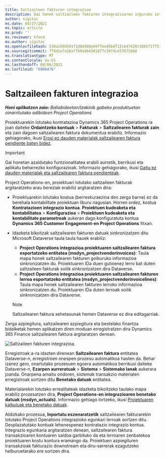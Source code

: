 ```yaml
---
title: Saltzaileen fakturen integrazioa
description: Gai honek saltzaileen fakturen integrazioaren inguruko informazioa eskaintzen du Project Operations-en.
author: sigitac
ms.date: 04/27/2021
ms.topic: article
ms.prod: ''
ms.reviewer: kfend
ms.author: sigitac
ms.openlocfilehash: 538a2694591f1d0d368ee0ffeed9bdf12cb47420c3d0571f75185fe433f23436
ms.sourcegitcommit: 7f8d1e7a16af769adb43d1877c28fdce53975db8
ms.translationtype: MT
ms.contentlocale: eu-ES
ms.lasthandoff: 08/06/2021
ms.locfileid: "6986476"
---
```

# <a name="vendor-invoice-integration"></a>Saltzaileen fakturen integrazioa

_**Honi aplikatzen zaio:** Baliabideetan/Izakinik gabeko produktuetan oinarritutako adibideen Project Operations_

Proiektuarekin lotutako kontratazioa Dynamics 365 Project Operations ra joan daiteke **Ordaintzeko kontuak** > **Fakturak** > **Saltzailearen fakturak zain** eta zain dagoen saltzailearen faktura dokumentua erabiliz. Informazio gehiagorako, ikusi [Erosi ez dauden materialak saltzailearen faktura pendiente baten bidez](../procurement/pending-vendor-invoices.md).

> [!IMPORTANT]
> Gai honetan azaldutako funtzionalitatea erabili aurretik, berrikusi eta aplikatu beharrezko konfigurazioak. Informazio gehiagorako, ikusi [Gaitu ez dauden materialak eta saltzailearen faktura pendienteak](../procurement/configure-materials-nonstocked.md).

Project Operations-en, proiektuari lotutako saltzaileen fakturak argitaratzeko arau bereziak erabiliz argitaratzen dira:

- Proiektuarekin lotutako kostua (berreskuraezina den zerga barne) ez da berehala kontabilitate proiektuan liburu nagusian. Horren ordez, kostua **Kontratazioen integrazio kontua**. **Proiektuen kudeaketa eta kontabilitatea** > **Konfigurazioa** > **Proiektuen kudeaketa eta kontabilitate parametroak** aukeran dago konfiguratuta kontua **Dynamics 365 Customer Engagement-en Project Operations** fitxan.
- Idazketa bikoitzak saltzailearen fakturen datuak sinkronizatzen ditu Microsoft Dataverse taula taula hauek erabiliz:

     - **Project Operations integrazioa proiektuaren saltzailearen faktura esportatzeko entitatea (msdyn_projectvendorinvoices)**: Taula mapa honek saltzailearen fakturen goiburuko informazioa sinkronizatzen du. Proiektuaren IDa duen gutxienez lerro bat duten saltzaileen fakturak soilik sinkronizatzen dira Dataverse.
     - **Project Operations integrazioa proiektuaren saltzailearen fakturen lerroa esportatzeko entitatea (msdyn_projectvendorinvoicelines)**: Taula mapa honek saltzailearen fakturen lerroko informazioa sinkronizatzen du. Proiektuaren IDa duten lerroak soilik sinkronizatzen dira Dataverse.

     > [!NOTE]
     > Saltzailearen faktura xehetasunak hemen Dataverse ez dira editagarriak.

Zerga azpiegitura, saltzailearen azpiegitura eta bestelako finantza bidalketak hemen aplikatzen diren moduan erregistratzen dira Dynamics 365 Finance saltzailearen faktura argitaratzen denean.

![Saltzaileen fakturen integrazioa.](media/DW7VendorInvoice.png)

Erregistroak a-ra idazten direnean **Saltzailearen faktura** entitatea Dataverse-n, erregistroen onespen prozesu automatikoa hasten da. Behar izanez gero, onartutako prozesuen egoera automatikoa berrikusi daiteke Dataverse-n, **Ezarpen aurreratuak** > **Sistema** > **Sistemako lanak** aukerara joanda. Onarpena amaitu ondoren, sistemak transakzio materialen erregistroak sortzen ditu **Benetako datuak** entitatea.

Materialarekin lotutako errealitateak idazketa bikoitzeko taulako mapa erabiliz prozesatzen dira, **Project Operations-en integrazioaren benetako datuak (msdyn_actuals)**. Informazio gehiago lortzeko, ikusi [Proiektuaren kalkuluak eta benetako datuak](resource-dual-write-estimates-actuals.md).

Aldizkako prozesua, **Inportatu eszenaratzetik** saltzailearen fakturarekin lotutako Project Operations integrazioko egunkari lerroak sortzen ditu. Desplazatutako kontuak lehenespenez kontratazio integrazio kontua. Integrazio egunkaria argitaratzen denean, saltzailearen faktura transakzioaren kontuaren saldoa garbituko da eta lerroaren zenbatekoa proiektuaren kostu kontura eramango da. Proiektuen azpiegituren transakzioak fakturazio downstream eta diru-sarrerak ezagutzeko helburuetarako ere sortzen dira.

